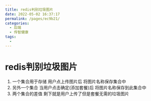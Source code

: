 ```yaml
---
title: redis判别垃圾图片
date: 2022-05-02 16:37:17
permalink: /pages/ec9b21/
categories:
  - 后端
  - 传智健康
tags:
  - 
---
```

# redis判别垃圾图片

1. 一个集合用于存储 用户点上传图片后 将图片名称保存集合中
2. 另外一个集合 当用户点击确定(添加套餐)后 将图片名称保存到此集合中
3. 两个集合的差值 剩下就是用户上传了但是套餐无需的垃圾图片



